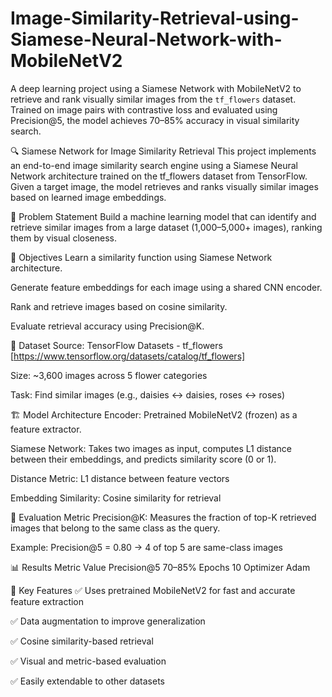 # Image-Similarity-Retrieval-using-Siamese-Neural-Network-with-MobileNetV2
A deep learning project using a Siamese Network with MobileNetV2 to retrieve and rank visually similar images from the `tf_flowers` dataset. Trained on image pairs with contrastive loss and evaluated using Precision\@5, the model achieves 70–85% accuracy in visual similarity search.


🔍 Siamese Network for Image Similarity Retrieval
This project implements an end-to-end image similarity search engine using a Siamese Neural Network architecture trained on the tf_flowers dataset from TensorFlow. Given a target image, the model retrieves and ranks visually similar images based on learned image embeddings.


📌 Problem Statement
Build a machine learning model that can identify and retrieve similar images from a large dataset (1,000–5,000+ images), ranking them by visual closeness.


🎯 Objectives
Learn a similarity function using Siamese Network architecture.

Generate feature embeddings for each image using a shared CNN encoder.

Rank and retrieve images based on cosine similarity.

Evaluate retrieval accuracy using Precision@K.


📁 Dataset
Source: TensorFlow Datasets - tf_flowers [https://www.tensorflow.org/datasets/catalog/tf_flowers]

Size: ~3,600 images across 5 flower categories

Task: Find similar images (e.g., daisies ↔ daisies, roses ↔ roses)


🏗️ Model Architecture
Encoder: Pretrained MobileNetV2 (frozen) as a feature extractor.

Siamese Network: Takes two images as input, computes L1 distance between their embeddings, and predicts similarity score (0 or 1).

Distance Metric: L1 distance between feature vectors

Embedding Similarity: Cosine similarity for retrieval


🧪 Evaluation Metric
Precision@K: Measures the fraction of top-K retrieved images that belong to the same class as the query.

Example: Precision@5 = 0.80 → 4 of top 5 are same-class images


📊 Results
Metric	Value
Precision@5	70–85%
Epochs	10
Optimizer	Adam


📌 Key Features
✅ Uses pretrained MobileNetV2 for fast and accurate feature extraction

✅ Data augmentation to improve generalization

✅ Cosine similarity-based retrieval

✅ Visual and metric-based evaluation

✅ Easily extendable to other datasets
